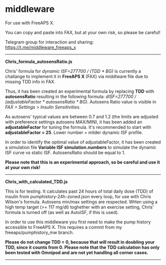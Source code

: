 # middleware
For use with FreeAPS X.

You can copy and paste into FAX, but at your own risk, so please be careful!

Telegram group for interaction and sharing:
https://t.me/middleware_freeaps_x


---------------------------------------
<B> Chris_formula_autosensRatio.js </B>

Chris' formula for <I>dynamic ISF=277700 / (TDD * BG)</I> is currently a challange to implement it in <B>FreeAPS X</B> (FAX) via middlware file due to missing TDD info in FAX.

Thus, it has been created an experimental formula by replacing <B>TDD</B> with <B>autosensRatio</B> resulting in the following formula: <I>dISF=277700 / (adjustableFactor * autosensRatio * BG)</I>. Autosens Ratio value is visible in <I>FAX > Settings > Insulin Sensitivities</I>. 

As autosens' typical values are between 0.7 and 1.2 (the limits are adjusted with preference settings autosens MAX/MIN), it has been added an <B>adjustableFactor</B> for tuning the formula. It's recommended to start with <B>adjustableFactor = 25</B>. Lower number = milder dynamic ISF profile.

In order to identify the optimal value of adjustableFactor, it has been created a simulation file <B>Variable ISF simulation.numbers</B> to simulate the dynamic ISF curve vs static ISF. AutosensRatio should be equal to 1. 

<B>Please note that this is an experimental approach, so be careful and use it at your own risk!</B>

---------------------------------------
<B> Chris_with_calculated_TDD.js </B>

This is for testing. It calculates past 24 hours of total daily dose (TDD) of insulin from pumphistory-24h-zoned.json every loop, for use with Chris Wilson's formula. Autosens min/max settings are respected. WHen using a high temp target (>= 117 mg/dl) toghether with an exercise setting, Chris' formula is turned off (as well as AutoISF, if this is used).

In order to use this middleware you first need to make the pump history accessible to FreeAPS X. This requires a commit from my freeaps/pumphistory_mw branch. 

<B>Please do not change TDD = 0, because that will result in doubling your TDD, since it counts from 0. Please note that the TDD calculation has only been tested with Omnipod and are not yet handling all corner cases. </B>

---------------------------------------

